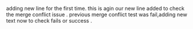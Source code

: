 adding new line for the first time.
this is agin our new line added to check the merge conflict issue .
previous merge conflict test was fail,adding new text now to check fails or success .